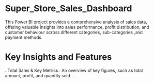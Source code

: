 # Super_Store_Sales_Dashboard
This  Power BI project provides a comprehensive analysis of sales data, offering valuable insights into sales  performance, profit distribution, and customer  behaviour  across different categories, sub-categories ,and payment methods.

# Key Insights and Features
. Total Sales & Key Metrics : An overview of key figures, such as total amount, profit, and quantity sold.
. 
